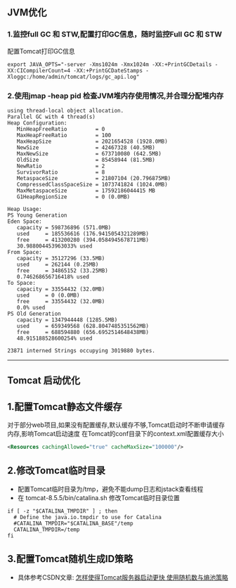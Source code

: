 ## JVM优化 
### 1.监控full GC 和 STW,配置打印GC信息，随时监控Full GC 和 STW
配置Tomcat打印GC信息
```shell
export JAVA_OPTS="-server -Xms1024m -Xmx1024m -XX:+PrintGCDetails -XX:CICompilerCount=4 -XX:+PrintGCDateStamps -Xloggc:/home/admin/tomcat/logs/gc_api.log"
```
### 2.使用jmap -heap pid 检查JVM堆内存使用情况,并合理分配堆内存
```text
using thread-local object allocation.
Parallel GC with 4 thread(s)
Heap Configuration:
   MinHeapFreeRatio         = 0
   MaxHeapFreeRatio         = 100
   MaxHeapSize              = 2021654528 (1928.0MB)
   NewSize                  = 42467328 (40.5MB)
   MaxNewSize               = 673710080 (642.5MB)
   OldSize                  = 85458944 (81.5MB)
   NewRatio                 = 2
   SurvivorRatio            = 8
   MetaspaceSize            = 21807104 (20.796875MB)
   CompressedClassSpaceSize = 1073741824 (1024.0MB)
   MaxMetaspaceSize         = 17592186044415 MB
   G1HeapRegionSize         = 0 (0.0MB)

Heap Usage:
PS Young Generation
Eden Space:
   capacity = 598736896 (571.0MB)
   used     = 185536616 (176.9415054321289MB)
   free     = 413200280 (394.0584945678711MB)
   30.988004453963033% used
From Space:
   capacity = 35127296 (33.5MB)
   used     = 262144 (0.25MB)
   free     = 34865152 (33.25MB)
   0.746268656716418% used
To Space:
   capacity = 33554432 (32.0MB)
   used     = 0 (0.0MB)
   free     = 33554432 (32.0MB)
   0.0% used
PS Old Generation
   capacity = 1347944448 (1285.5MB)
   used     = 659349568 (628.8047485351562MB)
   free     = 688594880 (656.6952514648438MB)
   48.915188528600254% used

23871 interned Strings occupying 3019880 bytes.
```
---------------------------------
## Tomcat 启动优化
## 1.配置Tomcat静态文件缓存
对于部分web项目,如果没有配置缓存,默认缓存不够,Tomcat启动时不断申请缓存内存,影响Tomcat启动速度
在Tomcat的conf目录下的context.xml配置缓存大小
```xml
<Resources cachingAllowed="true" cacheMaxSize="100000"/>
```
## 2.修改Tomcat临时目录
- 配置Tomcat临时目录为/tmp，避免不能dump日志和jstack查看线程
- 在 tomcat-8.5.5/bin/catalina.sh 修改Tomcat临时目录位置
```shell
if [ -z "$CATALINA_TMPDIR" ] ; then
  # Define the java.io.tmpdir to use for Catalina
  #CATALINA_TMPDIR="$CATALINA_BASE"/temp
  CATALINA_TMPDIR=/temp
fi
```
## 3.配置Tomcat随机生成ID策略
* 具体参考CSDN文章: [怎样使得Tomcat服务器启动更快 使用随机数与熵池策略](https://blog.csdn.net/u011687186/article/details/73224733)

